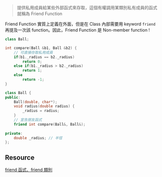 
> 提供私用成員給某些外部函式來存取，這個有權調用某類別私有成員的函式就稱為 Friend Function 

Friend Function 實質上定義在外面，但是在 Class 內部需要用 keyword `friend` 再提及一次該 function。因此，Friend Function 是 Non-member function !

```cpp
class Ball;

int compare(Ball &b1, Ball &b2) {
    // 可直接存取私用成員
    if(b1._radius == b2._radius)
        return 0;
    else if(b1._radius > b2._radius)
        return 1;
    else
        return -1;
}

class Ball { 
public: 
    Ball(double, char*); 
    void radius(double radius) {
        _radius = radius;
    } 
    // 宣告朋友函式 
    friend int compare(Ball&, Ball&);
 
private:
    double _radius; // 半徑
};
```







## Resource

[friend 函式、friend 類別](https://openhome.cc/Gossip/CppGossip/friendFunctionClass.html)
